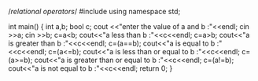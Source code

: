 /*relational operators*/
#include <iostream>
using namespace std;

int main()
{
    int a,b;
    bool c;
    cout <<"enter the value of a and b :"<<endl;
    cin >>a;
    cin >>b;
    c=a<b;
    cout<<"a less than b :"<<c<<endl;
    c=a>b;
    cout<<"a is greater than b :"<<c<<endl;
    c=(a==b);
    cout<<"a is equal to b :"<<c<<endl;
    c=(a<=b);
    cout<<"a is less than or equal to b :"<<c<<endl;
    c=(a>=b);
    cout<<"a is greater than or equal to b :"<<c<<endl;
    c=(a!=b);
    cout<<"a is not equal to b :"<<c<<endl;
    return 0;
}
